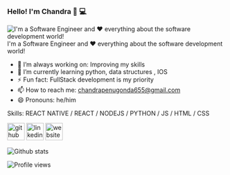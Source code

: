 ### Hello! I'm Chandra 👋 💻

![I'm a Software Engineer and ❤️ everything about the software development world! ](https://github.com/chandrakumarreddy/chandrakumarreddy/blob/master/banner.png)
I'm a Software Engineer and ❤️ everything about the software development world!

- 🔭 I’m always working on: Improving my skills
- 🌱 I’m currently learning python, data structures , IOS
- ⚡ Fun fact: FullStack development is my priority
- 📫 How to reach me: chandrapenugonda655@gmail.com
- 😄 Pronouns: he/him

Skills: REACT NATIVE / REACT / NODEJS / PYTHON / JS / HTML / CSS

[<img src='https://cdn.jsdelivr.net/npm/simple-icons@3.0.1/icons/github.svg' alt='github' height='40'>](https://github.com/chandrakumarreddy) [<img src='https://cdn.jsdelivr.net/npm/simple-icons@3.0.1/icons/linkedin.svg' alt='linkedin' height='40'>](https://www.linkedin.com/in/chandrakumarreddy/) [<img src='https://cdn.jsdelivr.net/npm/simple-icons@3.0.1/icons/icloud.svg' alt='website' height='40'>](chandrakumarreddy.github.io)

![Github stats](https://github-readme-stats.vercel.app/api?username=chandrakumarreddy&show_icons=true)

![Profile views](https://gpvc.arturio.dev/chandrakumarreddy)
